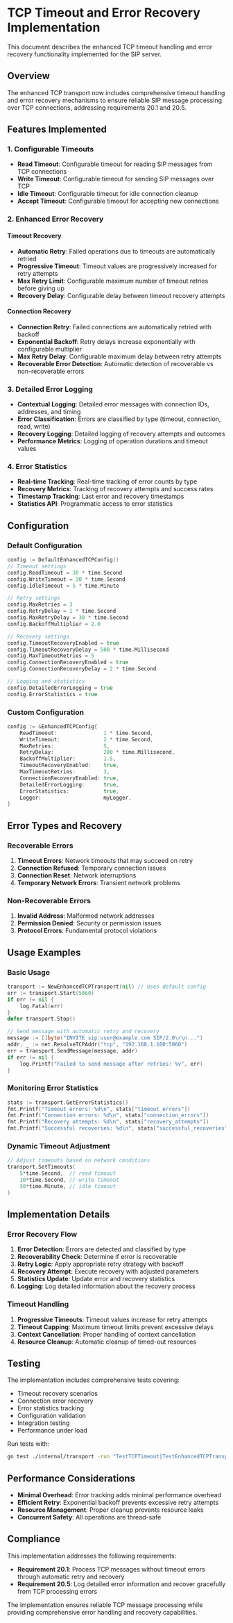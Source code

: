 # TCP Timeout and Error Recovery Implementation

This document describes the enhanced TCP timeout handling and error recovery functionality implemented for the SIP server.

## Overview

The enhanced TCP transport now includes comprehensive timeout handling and error recovery mechanisms to ensure reliable SIP message processing over TCP connections, addressing requirements 20.1 and 20.5.

## Features Implemented

### 1. Configurable Timeouts

- **Read Timeout**: Configurable timeout for reading SIP messages from TCP connections
- **Write Timeout**: Configurable timeout for sending SIP messages over TCP
- **Idle Timeout**: Configurable timeout for idle connection cleanup
- **Accept Timeout**: Configurable timeout for accepting new connections

### 2. Enhanced Error Recovery

#### Timeout Recovery
- **Automatic Retry**: Failed operations due to timeouts are automatically retried
- **Progressive Timeout**: Timeout values are progressively increased for retry attempts
- **Max Retry Limit**: Configurable maximum number of timeout retries before giving up
- **Recovery Delay**: Configurable delay between timeout recovery attempts

#### Connection Recovery
- **Connection Retry**: Failed connections are automatically retried with backoff
- **Exponential Backoff**: Retry delays increase exponentially with configurable multiplier
- **Max Retry Delay**: Configurable maximum delay between retry attempts
- **Recoverable Error Detection**: Automatic detection of recoverable vs non-recoverable errors

### 3. Detailed Error Logging

- **Contextual Logging**: Detailed error messages with connection IDs, addresses, and timing
- **Error Classification**: Errors are classified by type (timeout, connection, read, write)
- **Recovery Logging**: Detailed logging of recovery attempts and outcomes
- **Performance Metrics**: Logging of operation durations and timeout values

### 4. Error Statistics

- **Real-time Tracking**: Real-time tracking of error counts by type
- **Recovery Metrics**: Tracking of recovery attempts and success rates
- **Timestamp Tracking**: Last error and recovery timestamps
- **Statistics API**: Programmatic access to error statistics

## Configuration

### Default Configuration

```go
config := DefaultEnhancedTCPConfig()
// Timeout settings
config.ReadTimeout = 30 * time.Second
config.WriteTimeout = 30 * time.Second
config.IdleTimeout = 5 * time.Minute

// Retry settings
config.MaxRetries = 3
config.RetryDelay = 1 * time.Second
config.MaxRetryDelay = 30 * time.Second
config.BackoffMultiplier = 2.0

// Recovery settings
config.TimeoutRecoveryEnabled = true
config.TimeoutRecoveryDelay = 500 * time.Millisecond
config.MaxTimeoutRetries = 5
config.ConnectionRecoveryEnabled = true
config.ConnectionRecoveryDelay = 2 * time.Second

// Logging and statistics
config.DetailedErrorLogging = true
config.ErrorStatistics = true
```

### Custom Configuration

```go
config := &EnhancedTCPConfig{
    ReadTimeout:               1 * time.Second,
    WriteTimeout:              2 * time.Second,
    MaxRetries:                5,
    RetryDelay:                200 * time.Millisecond,
    BackoffMultiplier:         1.5,
    TimeoutRecoveryEnabled:    true,
    MaxTimeoutRetries:         3,
    ConnectionRecoveryEnabled: true,
    DetailedErrorLogging:      true,
    ErrorStatistics:           true,
    Logger:                    myLogger,
}
```

## Error Types and Recovery

### Recoverable Errors

1. **Timeout Errors**: Network timeouts that may succeed on retry
2. **Connection Refused**: Temporary connection issues
3. **Connection Reset**: Network interruptions
4. **Temporary Network Errors**: Transient network problems

### Non-Recoverable Errors

1. **Invalid Address**: Malformed network addresses
2. **Permission Denied**: Security or permission issues
3. **Protocol Errors**: Fundamental protocol violations

## Usage Examples

### Basic Usage

```go
transport := NewEnhancedTCPTransport(nil) // Uses default config
err := transport.Start(5060)
if err != nil {
    log.Fatal(err)
}
defer transport.Stop()

// Send message with automatic retry and recovery
message := []byte("INVITE sip:user@example.com SIP/2.0\r\n...")
addr, _ := net.ResolveTCPAddr("tcp", "192.168.1.100:5060")
err = transport.SendMessage(message, addr)
if err != nil {
    log.Printf("Failed to send message after retries: %v", err)
}
```

### Monitoring Error Statistics

```go
stats := transport.GetErrorStatistics()
fmt.Printf("Timeout errors: %d\n", stats["timeout_errors"])
fmt.Printf("Connection errors: %d\n", stats["connection_errors"])
fmt.Printf("Recovery attempts: %d\n", stats["recovery_attempts"])
fmt.Printf("Successful recoveries: %d\n", stats["successful_recoveries"])
```

### Dynamic Timeout Adjustment

```go
// Adjust timeouts based on network conditions
transport.SetTimeouts(
    5*time.Second,  // read timeout
    10*time.Second, // write timeout
    30*time.Minute, // idle timeout
)
```

## Implementation Details

### Error Recovery Flow

1. **Error Detection**: Errors are detected and classified by type
2. **Recoverability Check**: Determine if error is recoverable
3. **Retry Logic**: Apply appropriate retry strategy with backoff
4. **Recovery Attempt**: Execute recovery with adjusted parameters
5. **Statistics Update**: Update error and recovery statistics
6. **Logging**: Log detailed information about the recovery process

### Timeout Handling

1. **Progressive Timeouts**: Timeout values increase for retry attempts
2. **Timeout Capping**: Maximum timeout limits prevent excessive delays
3. **Context Cancellation**: Proper handling of context cancellation
4. **Resource Cleanup**: Automatic cleanup of timed-out resources

## Testing

The implementation includes comprehensive tests covering:

- Timeout recovery scenarios
- Connection error recovery
- Error statistics tracking
- Configuration validation
- Integration testing
- Performance under load

Run tests with:
```bash
go test ./internal/transport -run "TestTCPTimeout|TestEnhancedTCPTransport_.*Recovery"
```

## Performance Considerations

- **Minimal Overhead**: Error tracking adds minimal performance overhead
- **Efficient Retry**: Exponential backoff prevents excessive retry attempts
- **Resource Management**: Proper cleanup prevents resource leaks
- **Concurrent Safety**: All operations are thread-safe

## Compliance

This implementation addresses the following requirements:

- **Requirement 20.1**: Process TCP messages without timeout errors through automatic retry and recovery
- **Requirement 20.5**: Log detailed error information and recover gracefully from TCP processing errors

The implementation ensures reliable TCP message processing while providing comprehensive error handling and recovery capabilities.